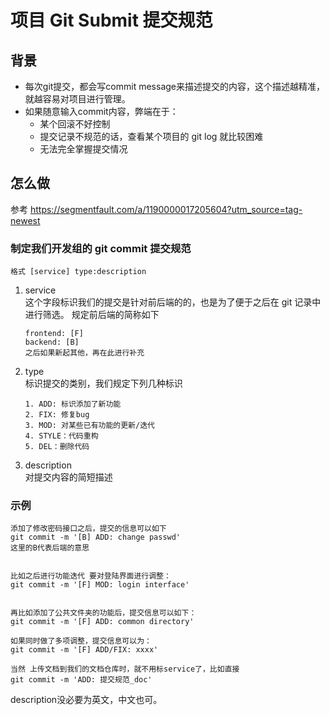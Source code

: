 # 项目 Git Submit 提交规范

## 背景
- 每次git提交，都会写commit message来描述提交的内容，这个描述越精准，就越容易对项目进行管理。
- 如果随意输入commit内容，弊端在于：
  - 某个回滚不好控制
  - 提交记录不规范的话，查看某个项目的 git log 就比较困难
  - 无法完全掌握提交情况

## 怎么做
参考 https://segmentfault.com/a/1190000017205604?utm_source=tag-newest

### 制定我们开发组的 git commit 提交规范
```
格式 [service] type:description
```
1. service
   <br> 这个字段标识我们的提交是针对前后端的的，也是为了便于之后在 git 记录中进行筛选。
   规定前后端的简称如下
   
   ```
   frontend: [F]
   backend: [B]
   之后如果新起其他，再在此进行补充
   ```
2. type
   <br> 标识提交的类别，我们规定下列几种标识
   ```
   1. ADD: 标识添加了新功能
   2. FIX: 修复bug
   3. MOD: 对某些已有功能的更新/迭代
   4. STYLE：代码重构
   5. DEL：删除代码
   ```
3. description
   <br> 对提交内容的简短描述

### 示例
```
添加了修改密码接口之后，提交的信息可以如下
git commit -m '[B] ADD: change passwd'
这里的B代表后端的意思


比如之后进行功能迭代 要对登陆界面进行调整：
git commit -m '[F] MOD: login interface'


再比如添加了公共文件夹的功能后，提交信息可以如下：
git commit -m '[F] ADD: common directory'

如果同时做了多项调整，提交信息可以为：
git commit -m '[F] ADD/FIX: xxxx'

当然 上传文档到我们的文档仓库时，就不用标service了，比如直接
git commit -m 'ADD: 提交规范_doc'
```

description没必要为英文，中文也可。